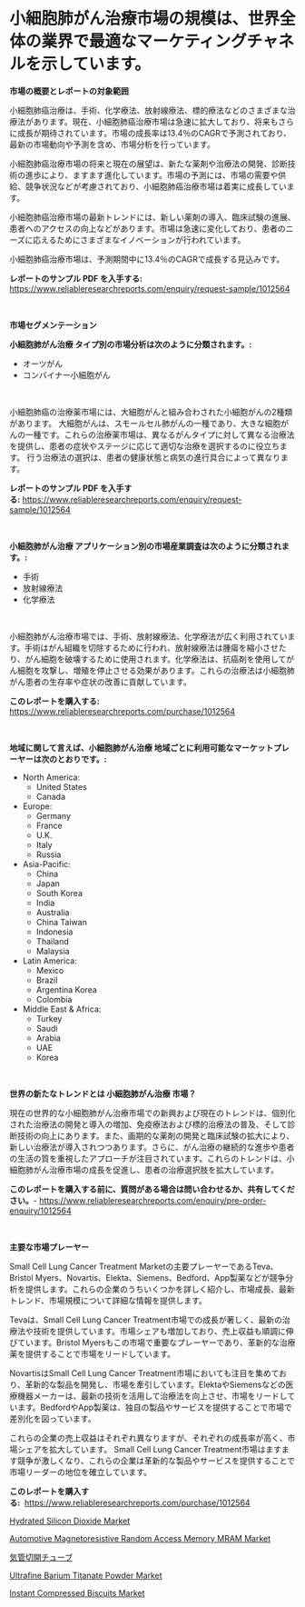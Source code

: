 <p><h1>小細胞肺がん治療市場の規模は、世界全体の業界で最適なマーケティングチャネルを示しています。</h1></p><p><strong>市場の概要とレポートの対象範囲</strong></p>
<p><p>小細胞肺癌治療は、手術、化学療法、放射線療法、標的療法などのさまざまな治療法があります。現在、小細胞肺癌治療市場は急速に拡大しており、将来もさらに成長が期待されています。市場の成長率は13.4％のCAGRで予測されており、最新の市場動向や予測を含め、市場分析を行っています。</p><p>小細胞肺癌治療市場の将来と現在の展望は、新たな薬剤や治療法の開発、診断技術の進歩により、ますます進化しています。市場の予測には、市場の需要や供給、競争状況などが考慮されており、小細胞肺癌治療市場は着実に成長しています。</p><p>小細胞肺癌治療市場の最新トレンドには、新しい薬剤の導入、臨床試験の進展、患者へのアクセスの向上などがあります。市場は急速に変化しており、患者のニーズに応えるためにさまざまなイノベーションが行われています。</p><p>小細胞肺癌治療市場は、予測期間中に13.4％のCAGRで成長する見込みです。</p></p>
<p><strong>レポートのサンプル PDF を入手する:</strong> <a href="https://www.reliableresearchreports.com/enquiry/request-sample/1012564">https://www.reliableresearchreports.com/enquiry/request-sample/1012564</a></p>
<p>&nbsp;</p>
<p><strong>市場セグメンテーション</strong></p>
<p><strong>小細胞肺がん治療 タイプ別の市場分析は次のように分類されます。:</strong></p>
<p><ul><li>オーツがん</li><li>コンバイナー小細胞がん</li></ul></p>
<p>&nbsp;</p>
<p><p>小細胞肺癌の治療薬市場には、大細胞がんと組み合わされた小細胞がんの2種類があります。 大細胞がんは、スモールセル肺がんの一種であり、大きな細胞がんの一種です。これらの治療薬市場は、異なるがんタイプに対して異なる治療法を提供し、患者の症状やステージに応じて適切な治療を選択するのに役立ちます。 行う治療法の選択は、患者の健康状態と病気の進行具合によって異なります。</p></p>
<p><strong>レポートのサンプル PDF を入手する:</strong>&nbsp;<a href="https://www.reliableresearchreports.com/enquiry/request-sample/1012564">https://www.reliableresearchreports.com/enquiry/request-sample/1012564</a></p>
<p>&nbsp;</p>
<p><strong> 小細胞肺がん治療 アプリケーション別の市場産業調査は次のように分類されます。:</strong></p>
<p><ul><li>手術</li><li>放射線療法</li><li>化学療法</li></ul></p>
<p>&nbsp;</p>
<p><p>小細胞肺がん治療市場では、手術、放射線療法、化学療法が広く利用されています。手術はがん組織を切除するために行われ、放射線療法は腫瘍を縮小させたり、がん細胞を破壊するために使用されます。化学療法は、抗癌剤を使用してがん細胞を攻撃し、増殖を停止させる効果があります。これらの治療法は小細胞肺がん患者の生存率や症状の改善に貢献しています。</p></p>
<p><strong>このレポートを購入する:</strong>&nbsp; <a href="https://www.reliableresearchreports.com/purchase/1012564">https://www.reliableresearchreports.com/purchase/1012564</a></p>
<p>&nbsp;</p>
<p><strong>地域に関して言えば、小細胞肺がん治療 地域ごとに利用可能なマーケットプレーヤーは次のとおりです。:</strong></p>
<p><ul>
    <li>
        North America:
        <ul>
            <li>United States</li>
            <li>Canada</li>
        </ul>
    </li>
    <li>
        Europe:
        <ul>
            <li>Germany</li>
            <li>France</li>
            <li>U.K.</li>
            <li>Italy</li>
            <li>Russia</li>
        </ul>
    </li>
    <li>
        Asia-Pacific:
        <ul>
            <li>China</li>
            <li>Japan</li>
            <li>South Korea</li>
            <li>India</li>
            <li>Australia</li>
            <li>China Taiwan</li>
            <li>Indonesia</li>
            <li>Thailand</li>
            <li>Malaysia</li>
        </ul>
    </li>
    <li>
        Latin America:
        <ul>
            <li>Mexico</li>
            <li>Brazil</li>
            <li>Argentina Korea</li>
            <li>Colombia</li>
        </ul>
    </li>
    <li>
        Middle East & Africa:
        <ul>
            <li>Turkey</li>
            <li>Saudi</li>
            <li>Arabia</li>
            <li>UAE</li>
            <li>Korea</li>
        </ul>
    </li>
    </ul></p>
<p>&nbsp;</p>
<p><strong>世界の新たなトレンドとは 小細胞肺がん治療 市場？</strong></p>
<p><p>現在の世界的な小細胞肺がん治療市場での新興および現在のトレンドは、個別化された治療法の開発と導入の増加、免疫療法および標的治療法の普及、そして診断技術の向上にあります。また、画期的な薬剤の開発と臨床試験の拡大により、新しい治療法が導入されつつあります。さらに、がん治療の継続的な進歩や患者の生活の質を重視したアプローチが注目されています。これらのトレンドは、小細胞肺がん治療市場の成長を促進し、患者の治療選択肢を拡大しています。</p></p>
<p><strong>このレポートを購入する前に、質問がある場合は問い合わせるか、共有してください。</strong>- <a href="https://www.reliableresearchreports.com/enquiry/pre-order-enquiry/1012564">https://www.reliableresearchreports.com/enquiry/pre-order-enquiry/1012564</a></p>
<p>&nbsp;</p>
<p><strong>主要な市場プレーヤー</strong></p>
<p><p>Small Cell Lung Cancer Treatment Marketの主要プレーヤーであるTeva、Bristol Myers、Novartis、Elekta、Siemens、Bedford、App製薬などが競争分析を提供します。これらの企業のうちいくつかを詳しく紹介し、市場成長、最新トレンド、市場規模について詳細な情報を提供します。</p><p>Tevaは、Small Cell Lung Cancer Treatment市場での成長が著しく、最新の治療法や技術を提供しています。市場シェアも増加しており、売上収益も順調に伸びています。Bristol Myersもこの市場で重要なプレーヤーであり、革新的な治療薬を提供することで市場をリードしています。</p><p>NovartisはSmall Cell Lung Cancer Treatment市場においても注目を集めており、革新的な製品を開発し、市場を牽引しています。ElektaやSiemensなどの医療機器メーカーは、最新の技術を活用して治療法を向上させ、市場をリードしています。BedfordやApp製薬は、独自の製品やサービスを提供することで市場で差別化を図っています。</p><p>これらの企業の売上収益はそれぞれ異なりますが、それぞれの成長率が高く、市場シェアを拡大しています。 Small Cell Lung Cancer Treatment市場はますます競争が激しくなり、これらの企業は革新的な製品やサービスを提供することで市場リーダーの地位を確立しています。</p></p>
<p><strong>このレポートを購入する:</strong>&nbsp;&nbsp;<a href="https://www.reliableresearchreports.com/purchase/1012564">https://www.reliableresearchreports.com/purchase/1012564</a></p>
<p><p><a href="https://issuu.com/reportprime-2/docs/hydrated-silicon-dioxide-market-size-2030.pptx">Hydrated Silicon Dioxide Market</a></p><p><a href="https://spotless-saver-8fd.notion.site/Automotive-Magnetoresistive-Random-Access-Memory-MRAM-Market-Analysis-Examines-its-Scope-on-Growth-O-4a8092c65b564aeaafc1594c96586c51">Automotive Magnetoresistive Random Access Memory MRAM Market</a></p><p><a href="https://medium.com/@novastamm2023/%E6%B0%97%E7%AE%A1%E5%88%87%E9%96%8B%E3%83%81%E3%83%A5%E3%83%BC%E3%83%96%E5%B8%82%E5%A0%B4%E3%83%AC%E3%83%9D%E3%83%BC%E3%83%88%E3%81%AF-%E3%81%93%E3%81%AE%E5%B8%82%E5%A0%B4%E3%81%AE%E6%9C%80%E6%96%B0%E3%81%AE%E3%83%88%E3%83%AC%E3%83%B3%E3%83%89%E3%81%A8%E6%88%90%E9%95%B7%E3%81%AE%E6%A9%9F%E4%BC%9A%E3%82%92%E6%98%8E%E3%82%89%E3%81%8B%E3%81%AB%E3%81%97%E3%81%BE%E3%81%99-ddeaaf3fba57">気管切開チューブ</a></p><p><a href="https://github.com/gdfhhhj/Market-Research-Report-List-3/blob/main/ultrafine-barium-titanate-powder-market.md">Ultrafine Barium Titanate Powder Market</a></p><p><a href="https://view.publitas.com/reportprime-1/instant-compressed-biscuits-market-size-2024-2031-global-industrial-analysis-key-geographical-regions-market-share-top-key-players-product-types-and-forecast-research-report/">Instant Compressed Biscuits Market</a></p></p>